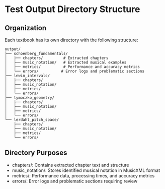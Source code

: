 # Test Output Directory Structure

## Organization
Each textbook has its own directory with the following structure:

```
output/
├── schoenberg_fundamentals/
│   ├── chapters/         # Extracted chapters
│   ├── music_notation/   # Extracted musical examples
│   ├── metrics/          # Performance and accuracy metrics
│   └── errors/          # Error logs and problematic sections
├── lewin_intervals/
│   ├── chapters/
│   ├── music_notation/
│   ├── metrics/
│   └── errors/
├── tymoczko_geometry/
│   ├── chapters/
│   ├── music_notation/
│   ├── metrics/
│   └── errors/
└── lerdahl_pitch_space/
	├── chapters/
	├── music_notation/
	├── metrics/
	└── errors/
```

## Directory Purposes
- chapters/: Contains extracted chapter text and structure
- music_notation/: Stores identified musical notation in MusicXML format
- metrics/: Performance data, processing times, and accuracy metrics
- errors/: Error logs and problematic sections requiring review
